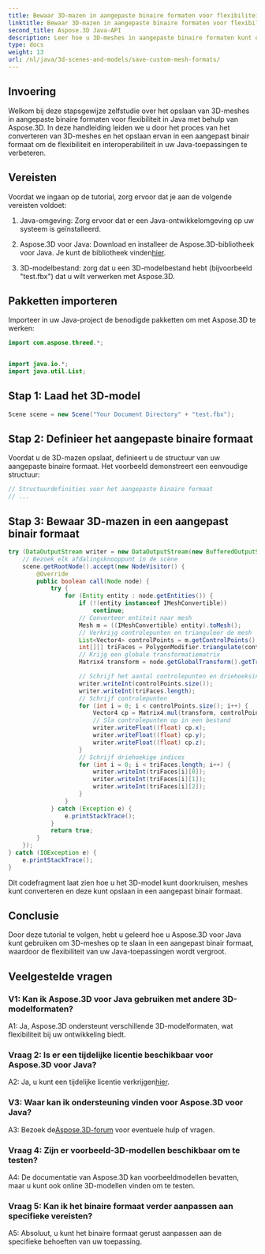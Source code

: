```yaml
---
title: Bewaar 3D-mazen in aangepaste binaire formaten voor flexibiliteit in Java
linktitle: Bewaar 3D-mazen in aangepaste binaire formaten voor flexibiliteit in Java
second_title: Aspose.3D Java-API
description: Leer hoe u 3D-meshes in aangepaste binaire formaten kunt opslaan met Aspose.3D voor Java. Verbeter de flexibiliteit in Java-toepassingen met deze stapsgewijze zelfstudie.
type: docs
weight: 13
url: /nl/java/3d-scenes-and-models/save-custom-mesh-formats/
---
```

## Invoering

Welkom bij deze stapsgewijze zelfstudie over het opslaan van 3D-meshes in aangepaste binaire formaten voor flexibiliteit in Java met behulp van Aspose.3D. In deze handleiding leiden we u door het proces van het converteren van 3D-meshes en het opslaan ervan in een aangepast binair formaat om de flexibiliteit en interoperabiliteit in uw Java-toepassingen te verbeteren.

## Vereisten

Voordat we ingaan op de tutorial, zorg ervoor dat je aan de volgende vereisten voldoet:

1. Java-omgeving: Zorg ervoor dat er een Java-ontwikkelomgeving op uw systeem is geïnstalleerd.

2.  Aspose.3D voor Java: Download en installeer de Aspose.3D-bibliotheek voor Java. Je kunt de bibliotheek vinden[hier](https://releases.aspose.com/3d/java/).

3. 3D-modelbestand: zorg dat u een 3D-modelbestand hebt (bijvoorbeeld "test.fbx") dat u wilt verwerken met Aspose.3D.

## Pakketten importeren

Importeer in uw Java-project de benodigde pakketten om met Aspose.3D te werken:

```java
import com.aspose.threed.*;


import java.io.*;
import java.util.List;
```

## Stap 1: Laad het 3D-model

```java
Scene scene = new Scene("Your Document Directory" + "test.fbx");
```

## Stap 2: Definieer het aangepaste binaire formaat

Voordat u de 3D-mazen opslaat, definieert u de structuur van uw aangepaste binaire formaat. Het voorbeeld demonstreert een eenvoudige structuur:

```java
// Structuurdefinities voor het aangepaste binaire formaat
// ...
```

## Stap 3: Bewaar 3D-mazen in een aangepast binair formaat

```java
try (DataOutputStream writer = new DataOutputStream(new BufferedOutputStream(new FileOutputStream("Your Document Directory" + "Save3DMeshesInCustomBinaryFormat_out")))) {
    // Bezoek elk afdalingsknooppunt in de scène
    scene.getRootNode().accept(new NodeVisitor() {
        @Override
        public boolean call(Node node) {
            try {
                for (Entity entity : node.getEntities()) {
                    if (!(entity instanceof IMeshConvertible))
                        continue;
                    // Converteer entiteit naar mesh
                    Mesh m = ((IMeshConvertible) entity).toMesh();
                    // Verkrijg controlepunten en trianguleer de mesh
                    List<Vector4> controlPoints = m.getControlPoints();
                    int[][] triFaces = PolygonModifier.triangulate(controlPoints, m.getPolygons());
                    // Krijg een globale transformatiematrix
                    Matrix4 transform = node.getGlobalTransform().getTransformMatrix();

                    // Schrijf het aantal controlepunten en driehoeksindexen op
                    writer.writeInt(controlPoints.size());
                    writer.writeInt(triFaces.length);
                    // Schrijf controlepunten
                    for (int i = 0; i < controlPoints.size(); i++) {
                        Vector4 cp = Matrix4.mul(transform, controlPoints.get(i));
                        // Sla controlepunten op in een bestand
                        writer.writeFloat((float) cp.x);
                        writer.writeFloat((float) cp.y);
                        writer.writeFloat((float) cp.z);
                    }
                    // Schrijf driehoekige indices
                    for (int i = 0; i < triFaces.length; i++) {
                        writer.writeInt(triFaces[i][0]);
                        writer.writeInt(triFaces[i][1]);
                        writer.writeInt(triFaces[i][2]);
                    }
                }
            } catch (Exception e) {
                e.printStackTrace();
            }
            return true;
        }
    });
} catch (IOException e) {
    e.printStackTrace();
}
```

Dit codefragment laat zien hoe u het 3D-model kunt doorkruisen, meshes kunt converteren en deze kunt opslaan in een aangepast binair formaat.

## Conclusie

Door deze tutorial te volgen, hebt u geleerd hoe u Aspose.3D voor Java kunt gebruiken om 3D-meshes op te slaan in een aangepast binair formaat, waardoor de flexibiliteit van uw Java-toepassingen wordt vergroot.

## Veelgestelde vragen

### V1: Kan ik Aspose.3D voor Java gebruiken met andere 3D-modelformaten?

A1: Ja, Aspose.3D ondersteunt verschillende 3D-modelformaten, wat flexibiliteit bij uw ontwikkeling biedt.

### Vraag 2: Is er een tijdelijke licentie beschikbaar voor Aspose.3D voor Java?

 A2: Ja, u kunt een tijdelijke licentie verkrijgen[hier](https://purchase.aspose.com/temporary-license/).

### V3: Waar kan ik ondersteuning vinden voor Aspose.3D voor Java?

 A3: Bezoek de[Aspose.3D-forum](https://forum.aspose.com/c/3d/18) voor eventuele hulp of vragen.

### Vraag 4: Zijn er voorbeeld-3D-modellen beschikbaar om te testen?

A4: De documentatie van Aspose.3D kan voorbeeldmodellen bevatten, maar u kunt ook online 3D-modellen vinden om te testen.

### Vraag 5: Kan ik het binaire formaat verder aanpassen aan specifieke vereisten?

A5: Absoluut, u kunt het binaire formaat gerust aanpassen aan de specifieke behoeften van uw toepassing.